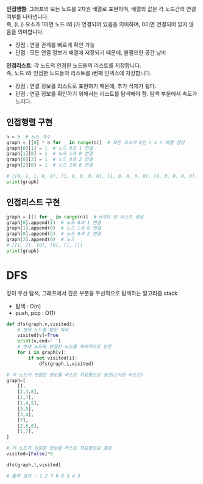 **인접행렬**: 그래프의 모든 노드를 2차원 배열로 표현하며, 배열의 값은 각 노드간의 연결 여부를 나타냅니다.  
즉, (i, j) 요소가 1이면 노드 i와 j가 연결되어 있음을 의미하며, 0이면 연결되어 있지 않음을 의미합니다.

- 장점 : 연결 관계를 빠르게 확인 가능
- 단점 : 모든 연결 정보가 배열에 저장되기 때문에, 불필요한 공간 낭비

**인접리스트**: 각 노드의 인접한 노드들의 리스트를 저장합니다.  
즉, 노드 i와 인접한 노드들의 리스트를 i번째 인덱스에 저장합니다.

- 장점 : 연결 정보를 리스트로 표현하기 때문에, 추가 삭제가 쉽다.
- 단점 : 연결 정보를 확인하기 위해서는 리스트를 탐색해야 함. 탐색 부분에서 속도가 느리다.  

## 인접행렬 구현
``` python
n = 5  # 노드 개수
graph = [[0] * n for _ in range(n)]  # 모든 요소가 0인 n x n 배열 생성
graph[0][1] = 1  # 노드 0과 1 연결
graph[1][0] = 1  # 노드 1과 0 연결
graph[0][2] = 1  # 노드 0과 2 연결
graph[2][0] = 1  # 노드 2와 0 연결

# [[0, 1, 1, 0, 0], [1, 0, 0, 0, 0], [1, 0, 0, 0, 0], [0, 0, 0, 0, 0], [0, 0, 0, 0, 0]]
print(graph)
```

## 인접리스트 구현
``` python
graph = [[] for _ in range(n)]  # n개의 빈 리스트 생성
graph[0].append(1)  # 노드 0과 1 연결
graph[1].append(0)  # 노드 1과 0 연결
graph[0].append(2)  # 노드 0과 2 연결
graph[2].append(0)  # 노드
# [[1, 2], [0], [0], [], []]
print(graph)
```

# DFS
깊이 우선 탐색, 그래프에서 깊은 부분을 우선적으로 탐색하는 알고리즘
stack 
- 탐색 : O(n)
- push, pop : O(1)
``` python
def dfs(graph,v,visited):
    # 현재 노드를 방문 처리
    visited[v]=True
    print(v,end=' ')
    # 현재 노드와 연결된 노드를 재귀적으로 방문
    for i in graph[v]:
        if not visited[i]:
            dfs(graph,i,visited)

# 각 노드가 연결된 정보를 리스트 자료형으로 표현(2차원 리스트)
graph=[
    [],
    [2,3,8],
    [1,7],
    [1,4,5],
    [3,5],
    [3,4],
    [7],
    [2,6,8],
    [1,7],
]

# 각 노드가 방문된 정보를 리스트 자료형으로 표현
visited=[False]*9

dfs(graph,1,visited)

# 출력 결과 : 1 2 7 6 8 3 4 5
```